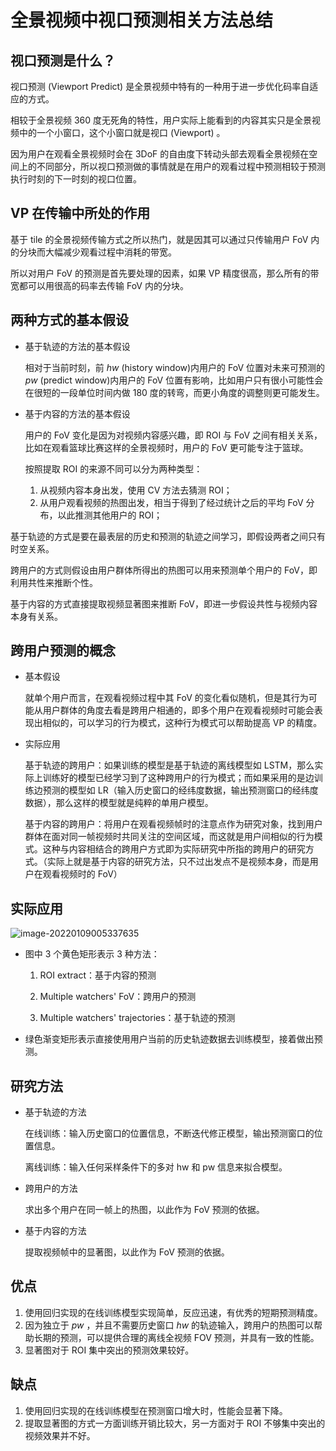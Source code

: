 # 全景视频中视口预测相关方法总结


## 视口预测是什么？

视口预测 (Viewport Predict) 是全景视频中特有的一种用于进一步优化码率自适应的方式。

相较于全景视频 360 度无死角的特性，用户实际上能看到的内容其实只是全景视频中的一个小窗口，这个小窗口就是视口 (Viewport) 。

因为用户在观看全景视频时会在 3DoF 的自由度下转动头部去观看全景视频在空间上的不同部分，所以视口预测做的事情就是在用户的观看过程中预测相较于预测执行时刻的下一时刻的视口位置。

## VP 在传输中所处的作用

基于 tile 的全景视频传输方式之所以热门，就是因其可以通过只传输用户 FoV 内的分块而大幅减少观看过程中消耗的带宽。

所以对用户 FoV 的预测是首先要处理的因素，如果 VP 精度很高，那么所有的带宽都可以用很高的码率去传输 FoV 内的分块。

## 两种方式的基本假设

- 基于轨迹的方法的基本假设

  相对于当前时刻，前 $hw$ (history window)内用户的 FoV 位置对未来可预测的 $pw$ (predict window)内用户的 FoV 位置有影响，比如用户只有很小可能性会在很短的一段单位时间内做 180 度的转弯，而更小角度的调整则更可能发生。

- 基于内容的方法的基本假设

  用户的 FoV 变化是因为对视频内容感兴趣，即 ROI 与 FoV 之间有相关关系，比如在观看篮球比赛这样的全景视频时，用户的 FoV 更可能专注于篮球。

  按照提取 ROI 的来源不同可以分为两种类型：

  1. 从视频内容本身出发，使用 CV 方法去猜测 ROI；
  2. 从用户观看视频的热图出发，相当于得到了经过统计之后的平均 FoV 分布，以此推测其他用户的 ROI；

基于轨迹的方式是要在最表层的历史和预测的轨迹之间学习，即假设两者之间只有时空关系。

跨用户的方式则假设由用户群体所得出的热图可以用来预测单个用户的 FoV，即利用共性来推断个性。

基于内容的方式直接提取视频显著图来推断 FoV，即进一步假设共性与视频内容本身有关系。

## 跨用户预测的概念

- 基本假设

  就单个用户而言，在观看视频过程中其 FoV 的变化看似随机，但是其行为可能从用户群体的角度去看是跨用户相通的，即多个用户在观看视频时可能会表现出相似的，可以学习的行为模式，这种行为模式可以帮助提高 VP 的精度。

- 实际应用

  基于轨迹的跨用户：如果训练的模型是基于轨迹的离线模型如 LSTM，那么实际上训练好的模型已经学习到了这种跨用户的行为模式；而如果采用的是边训练边预测的模型如 LR（输入历史窗口的经纬度数据，输出预测窗口的经纬度数据），那么这样的模型就是纯粹的单用户模型。

  基于内容的跨用户：将用户在观看视频帧时的注意点作为研究对象，找到用户群体在面对同一帧视频时共同关注的空间区域，而这就是用户间相似的行为模式。这种与内容相结合的跨用户方式即为实际研究中所指的跨用户的研究方式。（实际上就是基于内容的研究方法，只不过出发点不是视频本身，而是用户在观看视频时的 FoV）

## 实际应用

![image-20220109005337635](https://s2.loli.net/2022/01/09/93nu65TbrmIwX1K.png)

- 图中 3 个黄色矩形表示 3 种方法：

  1. ROI extract：基于内容的预测

  2. Multiple watchers' FoV：跨用户的预测

  3. Multiple watchers' trajectories：基于轨迹的预测

- 绿色渐变矩形表示直接使用用户当前的历史轨迹数据去训练模型，接着做出预测。

## 研究方法

- 基于轨迹的方法

  在线训练：输入历史窗口的位置信息，不断迭代修正模型，输出预测窗口的位置信息。

  离线训练：输入任何采样条件下的多对 hw 和 pw 信息来拟合模型。

- 跨用户的方法

  求出多个用户在同一帧上的热图，以此作为 FoV 预测的依据。

- 基于内容的方法

  提取视频帧中的显著图，以此作为 FoV 预测的依据。

## 优点

1. 使用回归实现的在线训练模型实现简单，反应迅速，有优秀的短期预测精度。
2. 因为独立于 $pw$ ，并且不需要历史窗口 $hw$ 的轨迹输入，跨用户的热图可以帮助长期的预测，可以提供合理的离线全视频 FOV 预测，并具有一致的性能。
3. 显著图对于 ROI 集中突出的预测效果较好。

## 缺点

1. 使用回归实现的在线训练模型在预测窗口增大时，性能会显著下降。
2. 提取显著图的方式一方面训练开销比较大，另一方面对于 ROI 不够集中突出的视频效果并不好。

